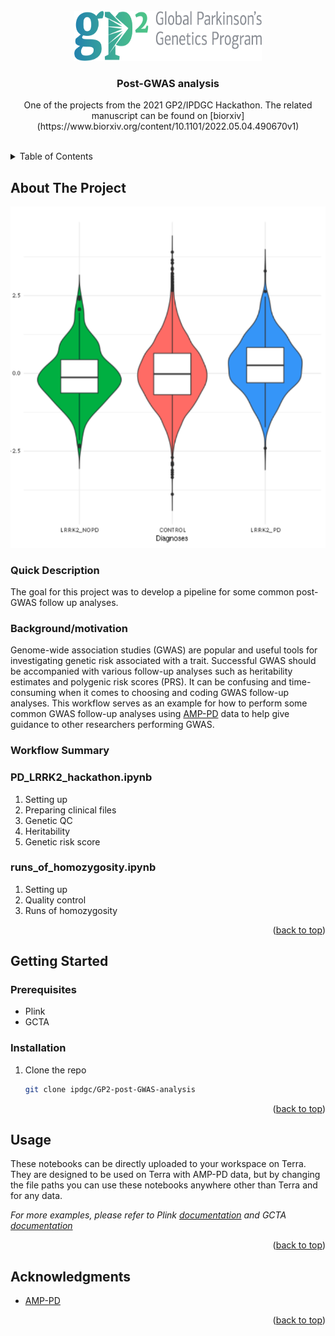 <!-- PROJECT LOGO -->
<br />
<div align="center">
  <a href="https://github.com/github_username/repo_name">
    <img src="images/GP2_logo.png" alt="Logo" width="300" height="80">
  </a>

<h3 align="center">Post-GWAS analysis</h3>

  <p align="center">
    One of the projects from the 2021 GP2/IPDGC Hackathon. The related manuscript can be found on [biorxiv](https://www.biorxiv.org/content/10.1101/2022.05.04.490670v1) 
    <br />
    <br />
  </p>
</div>



<!-- TABLE OF CONTENTS -->
<details>
  <summary>Table of Contents</summary>
  <ol>
    <li>
      <a href="#about-the-project">About The Project</a>
      <ul>
        <li><a href="#quick-description">Quick Description</a></li>
        <li><a href="#background/motivation">Background/motivation</a></li>
        <li><a href="#workflow-summary">Workflow Summary</a></li>
      </ul>
    </li>
    <li>
      <a href="#getting-started">Getting Started</a>
      <ul>
        <li><a href="#prerequisites">Prerequisites</a></li>
        <li><a href="#installation">Installation</a></li>
      </ul>
    </li>
    <li><a href="#usage">Usage</a></li>
    <li><a href="#acknowledgments">Acknowledgments</a></li>
  </ol>
</details>



<!-- ABOUT THE PROJECT -->
## About The Project

[![Project Screen Shot][project-screenshot]](https://example.com)

### Quick Description

The goal for this project was to develop a pipeline for some common post-GWAS follow up analyses.

### Background/motivation

Genome-wide association studies (GWAS) are popular and useful tools for investigating genetic risk associated with a trait. Successful GWAS should be accompanied with various follow-up analyses such as heritability estimates and polygenic risk scores (PRS). It can be confusing and time-consuming when it comes to choosing and coding GWAS follow-up analyses. This workflow serves as an example for how to perform some common GWAS follow-up analyses using [AMP-PD](https://amp-pd.org/) data to help give guidance to other researchers performing GWAS.      

### Workflow Summary

### PD_LRRK2_hackathon.ipynb
1. Setting up
2. Preparing clinical files
3. Genetic QC
4. Heritability
5. Genetic risk score 

### runs_of_homozygosity.ipynb
1. Setting up
2. Quality control
3. Runs of homozygosity

<p align="right">(<a href="#readme-top">back to top</a>)</p>

<!-- GETTING STARTED -->
## Getting Started

### Prerequisites

* Plink
* GCTA

### Installation

1. Clone the repo
   ```sh
   git clone ipdgc/GP2-post-GWAS-analysis
   ```

<p align="right">(<a href="#readme-top">back to top</a>)</p>



<!-- USAGE EXAMPLES -->
## Usage

These notebooks can be directly uploaded to your workspace on Terra. They are designed to be used on Terra with AMP-PD data, but by changing the file paths you can use these notebooks anywhere other than Terra and for any data.

_For more examples, please refer to Plink [documentation](https://www.cog-genomics.org/plink/) and GCTA [documentation](https://yanglab.westlake.edu.cn/software/gcta/#Overview)_

<p align="right">(<a href="#readme-top">back to top</a>)</p>


<!-- ACKNOWLEDGMENTS -->
## Acknowledgments

* [AMP-PD](https://amp-pd.org/)

<p align="right">(<a href="#readme-top">back to top</a>)</p>


<!-- MARKDOWN LINKS & IMAGES -->
<!-- https://www.markdownguide.org/basic-syntax/#reference-style-links -->
[project-screenshot]: images/project_screenshot.png

